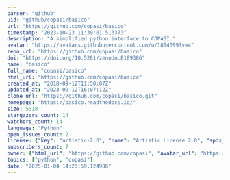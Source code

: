 ```yaml
---
parser: "github"
uid: "github/copasi/basico"
url: "https://github.com/copasi/basico"
timestamp: "2023-10-23 11:39:01.513373"
description: "A simplified python interface to COPASI."
avatar: "https://avatars.githubusercontent.com/u/1854399?v=4"
repo_url: "https://github.com/copasi/basico"
doi: "https://doi.org/10.5281/zenodo.8189386"
name: "basico"
full_name: "copasi/basico"
html_url: "https://github.com/copasi/basico"
created_at: "2018-09-12T11:50:07Z"
updated_at: "2023-09-12T16:07:12Z"
clone_url: "https://github.com/copasi/basico.git"
homepage: "https://basico.readthedocs.io/"
size: 5518
stargazers_count: 14
watchers_count: 14
language: "Python"
open_issues_count: 2
license: {"key": "artistic-2.0", "name": "Artistic License 2.0", "spdx_id": "Artistic-2.0", "url": "https://api.github.com/licenses/artistic-2.0", "node_id": "MDc6TGljZW5zZTM="}
subscribers_count: 7
owner: {"html_url": "https://github.com/copasi", "avatar_url": "https://avatars.githubusercontent.com/u/1854399?v=4", "login": "copasi", "type": "Organization"}
topics: ["python", "copasi"]
date: "2025-01-04 14:23:59.124986"
---
```

